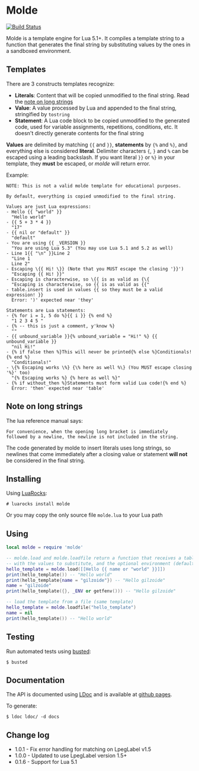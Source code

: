 Molde
=====
[![Build Status](https://travis-ci.org/gilzoide/molde.svg?branch=master)](https://travis-ci.org/gilzoide/molde)

Molde is a template engine for Lua 5.1+. It compiles a template string to a
function that generates the final string by substituting values by the ones in
a sandboxed environment.


Templates
---------
There are 3 constructs templates recognize:

- __Literals__: Content that will be copied unmodified to the final string.
  Read the [note on long strings](#note-on-long-strings)
- __Value__: A value processed by Lua and appended to the final string,
  stringified by `tostring`
- __Statement__: A Lua code block to be copied unmodified to the generated code,
  used for variable assignments, repetitions, conditions, etc. It doesn't
  directly generate contents for the final string

__Values__ are delimited by matching `{{` and `}}`, __statements__ by `{%` and
`%}`, and everything else is considered __literal__. Delimiter characters `{`,
`}` and `%` can be escaped using a leading backslash. If you want literal `}}`
or `%}` in your template, they __must__ be escaped, or _molde_ will return
error.

Example:

```
NOTE: This is not a valid molde template for educational purposes.

By default, everything is copied unmodified to the final string.

Values are just Lua expressions:
- Hello {{ "world" }}
  "Hello world"
- {{ 5 + 3 * 4 }}
  "17"
- {{ nil or "default" }}
  "default"
- You are using {{ _VERSION }}
  "You are using Lua 5.3" (You may use Lua 5.1 and 5.2 as well)
- Line 1{{ "\n" }}Line 2
  "Line 1
  Line 2"
- Escaping \{{ Hi! \}} (Note that you MUST escape the closing '}}')
  "Escaping {{ Hi! }}"
- Escaping is characterwise, so \{{ is as valid as {\{
  "Escaping is characterwise, so {{ is as valid as {{"
- table.insert is used in values {{ so they must be a valid expression! }}
  Error: ')' expected near 'they'

Statements are Lua statements:
- {% for i = 1, 5 do %}{{ i }} {% end %}
  "1 2 3 4 5 "
- {% -- this is just a comment, y'know %}
  ""
- {{ unbound_variable }}{% unbound_variable = "Hi!" %} {{ unbound_variable }}
  "nil Hi!"
- {% if false then %}This will never be printed{% else %}Conditionals!{% end %}
  "Conditionals!"
- \{% Escaping works \%} {\% here as well %\} (You MUST escape closing '%}' too)
  "{% Escaping works %} {% here as well %}"
- {% if without_then %}Statements must form valid Lua code!{% end %}
  Error: 'then' expected near 'table'
```


Note on long strings
--------------------
The lua reference manual says:

	For convenience, when the opening long bracket is immediately
	followed by a newline, the newline is not included in the string.

The code generated by molde to insert literals uses long strings, so newlines
that come immediately after a closing value or statement __will not__ be
considered in the final string.


Installing
----------
Using [LuaRocks](https://luarocks.org/):

	# luarocks install molde

Or you may copy the only source file `molde.lua` to your Lua path



Using
-----
```lua
local molde = require 'molde'

-- molde.load and molde.loadfile return a function that receives a table
-- with the values to substitute, and the optional environment (default: _G)
hello_template = molde.load([[Hello {{ name or "world" }}]])
print(hello_template()) -- "Hello world"
print(hello_template{name = "gilzoide"}) -- "Hello gilzoide"
name = "gilzoide"
print(hello_template({}, _ENV or getfenv())) -- "Hello gilzoide"

-- load the template from a file (same template)
hello_template = molde.loadfile("hello_template")
name = nil
print(hello_template()) -- "Hello world"
```



Testing
-------
Run automated tests using [busted](http://olivinelabs.com/busted/):

	$ busted


Documentation
-------------
The API is documented using [LDoc](https://github.com/stevedonovan/LDoc) and
is available at [github pages](http://gilzoide.github.io/molde).

To generate:

	$ ldoc ldoc/ -d docs


Change log
----------

+ 1.0.1 - Fix error handling for matching on LpegLabel v1.5
+ 1.0.0 - Updated to use LpegLabel version 1.5+
+ 0.1.6 - Support for Lua 5.1

